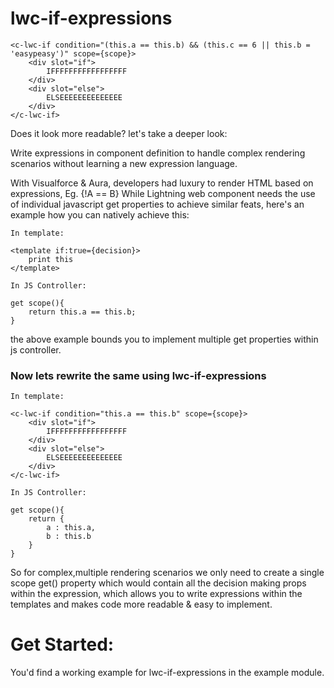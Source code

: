 # lwc-if-expressions

```
<c-lwc-if condition="(this.a == this.b) && (this.c == 6 || this.b = 'easypeasy')" scope={scope}>
    <div slot="if">
        IFFFFFFFFFFFFFFFFF
    </div>
    <div slot="else">
        ELSEEEEEEEEEEEEEE
    </div>
</c-lwc-if>
```
Does it look more readable? let's take a deeper look:

Write expressions in component definition to handle complex rendering scenarios without learning a new expression language.

With Visualforce & Aura, developers had luxury to render HTML based on expressions, Eg. {!A == B}
While Lightning web component needs the use of individual javascript get properties to achieve similar feats, here's an example how you can natively achieve this:

`In template:`
```
<template if:true={decision}>
    print this
</template>
```
`In JS Controller:`
```
get scope(){
    return this.a == this.b;
}
```

the above example bounds you to implement multiple get properties within js controller.

### Now lets rewrite the same using lwc-if-expressions

`In template:`
```
<c-lwc-if condition="this.a == this.b" scope={scope}>
    <div slot="if">
        IFFFFFFFFFFFFFFFFF
    </div>
    <div slot="else">
        ELSEEEEEEEEEEEEEE
    </div>
</c-lwc-if>
```
`In JS Controller:`

```
get scope(){
    return {
        a : this.a,
        b : this.b
    }
}
```

So for complex,multiple rendering scenarios we only need to create a single scope get() property which would contain all the decision making props within the expression, which allows you to write expressions within the templates and makes code more readable & easy to implement.

# Get Started:

You'd find a working example for lwc-if-expressions in the example module.
     
